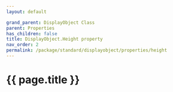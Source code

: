 ```yaml
---
layout: default

grand_parent: DisplayObject Class
parent: Properties
has_children: false
title: DisplayObject.Height property
nav_order: 2
permalink: /package/standard/displayobject/properties/height
---
```

# {{ page.title }}




